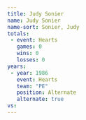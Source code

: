 ```yaml
---
title: Judy Sonier
name: Judy Sonier
name-sort: Sonier, Judy
totals:
 - event: Hearts
   games: 0
   wins: 0
   losses: 0
years:
 - year: 1986
   event: Hearts
   team: "PE"
   position: Alternate
   alternate: true
vs:
---
```

